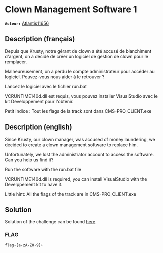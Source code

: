 # Clown Management Software 1
**`Auteur:`** [Atlantis11656](https://github.com/MassinissaDjellouli)

## Description (français)
Depuis que Krusty, notre gérant de clown a été accusé de blanchiment d'argent, on a décidé de créer un logiciel de gestion de clown pour le remplacer. 

Malheureusement, on a perdu le compte administrateur pour accéder au logiciel. Pouvez-vous nous aider à le retrouver ?

Lancez le logiciel avec le fichier run.bat

VCRUNTIME140d.dll est requis, vous pouvez installer VisualStudio avec le kit Developpement pour l'obtenir.

Petit indice : Tout les flags de la track sont dans CMS-PRO_CLIENT.exe
## Description (english)
Since Krusty, our clown manager, was accused of money laundering, we decided to create a clown management software to replace him.

Unfortunately, we lost the administrator account to access the software. Can you help us find it?

Run the software with the run.bat file

VCRUNTIME140d.dll is required, you can install VisualStudio with the Develppement kit to have it.

Little hint: All the flags of the track are in CMS-PRO_CLIENT.exe

## Solution
Solution of the challenge can be found [here](./Solution/WRITEUP.MD).

### FLAG
`flag-[a-zA-Z0-9]+`
